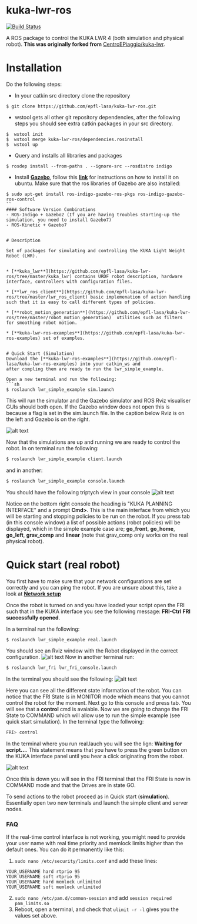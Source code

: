 
# kuka-lwr-ros
[![Build Status](https://travis-ci.com/epfl-lasa/kuka-lwr-ros.svg?token=d6T2YmvspfmdmqrMCGYv&branch=master)](https://travis-ci.com/epfl-lasa/kuka-lwr-ros/branches)

A ROS package to control the KUKA LWR 4 (both simulation and physical robot). **This was originally forked from** [CentroEPiaggio/kuka-lwr](https://github.com/CentroEPiaggio/kuka-lwr).


# Installation
Do the following steps:
* In your catkin src directory clone the repository
```
$ git clone https://github.com/epfl-lasa/kuka-lwr-ros.git
```
* wstool gets all other git repository dependencies, after the following steps you should see extra catkin 
  packages in your src directory.
```
$  wstool init
$  wstool merge kuka-lwr-ros/dependencies.rosinstall 
$  wstool up 
```
* Query and installs all libraries and packages 
```
$ rosdep install --from-paths . --ignore-src --rosdistro indigo 
```

* Install [**Gazebo**](http://gazebosim.org/), follow this [**link**](http://gazebosim.org/tutorials?tut=install_ubuntu&) for 
instructions on how to install it on ubuntu. Make sure that the ros libraries of Gazebo are also installed:

```
$ sudo apt-get install ros-indigo-gazebo-ros-pkgs ros-indigo-gazebo-ros-control
``
#### Software Version Combinations
- ROS-Indigo + Gazebo2 (If you are having troubles starting-up the simulation, you need to install Gazebo7)
- ROS-Kinetic + Gazebo7


# Description

Set of packages for simulating and controlling the KUKA Light Weight Robot (LWR).


* [**kuka_lwr**](https://github.com/epfl-lasa/kuka-lwr-ros/tree/master/kuka_lwr) contains URDF robot description, hardware interface, controllers with configuration files.

* [**lwr_ros_client**](https://github.com/epfl-lasa/kuka-lwr-ros/tree/master/lwr_ros_client) basic implemenation of action handling such that it is easy to call different types of policies.

* [**robot_motion_generation**](https://github.com/epfl-lasa/kuka-lwr-ros/tree/master/robot_motion_generation)  utilities such as filters for smoothing robot motion.

* [**kuka-lwr-ros-examples**](https://github.com/epfl-lasa/kuka-lwr-ros-examples) set of examples.


# Quick Start (Simulation)
Download the [**kuka-lwr-ros-examples**](https://github.com/epfl-lasa/kuka-lwr-ros-examples) into your catkin_ws and 
after compling them are ready to run the lwr_simple_example. 

Open a new terminal and run the following:
```sh
$ roslaunch lwr_simple_example sim.launch
```
This will run the simulator and the Gazebo simulator and ROS Rviz visualiser GUIs should both open. If the Gazebo 
window does not open this is because a flag is set in the sim.launch file. In the
caption below Rviz is on the left and Gazebo is on the right.

![alt text](readme/gazebo_rviz.png "Gazebo and Rviz GUIs")

Now that the simulations are up and running we are ready to control the robot.
In on terminal run the following:
```sh
$ roslaunch lwr_simple_example client.launch
```
and in another:
```sh
$ roslaunch lwr_simple_example console.launch
```

You should have the following triptych view in your console
![alt text](readme/console.png "Triptych console view")

Notice on the bottom right console the heading is "KUKA PLANNING INTERFACE" and a prompt **Cmd>**. This is
the main interface from which you will be starting and stopping policies to be run on the robot. If you
press tab (in this console window) a list of possible actions (robot policies) will be displayed, which in the
simple example case are; **go_front**, **go_home**,
**go_left**, **grav_comp** and **linear** (note that grav_comp only works on the real physical robot).

# Quick start (real robot)
You first have to make sure that your network configurations are set correctly and you can ping the robot. 
If you are unsure about this, take a look at [**Network setup**](https://github.com/epfl-lasa/kuka-lwr-ros/wiki/Network-setup)

Once the robot is turned on and you have loaded your script open the FRI such that in the KUKA interface
 you see the following message: **FRI-Ctrl FRI successfully opened**.

In a terminal run the following:
```sh
$ roslaunch lwr_simple_example real.launch
```
You should see an Rviz window with the Robot displayed in the correct configuration.
![alt text](readme/real_rviz.png "real rviz view")
Now in another terminal run:
```sh
$ roslaunch lwr_fri lwr_fri_console.launch
```
In the terminal you should see the following:
![alt text](readme/fri_console.png "fri console")

Here you can see all the different state information of the robot. You can notice that
the FRI State is in MONITOR mode which means that you cannot control the robot for the moment.
Next go to this console and press tab.  You will see that a **control** cmd is avaiable.
Now we are going to change the FRI State to COMMAND which will allow use to run the simple
example (see quick start simulation).
In the terminal type the follwoing:
```sh
FRI> control 
```
In the terminal where you run real.lauch you will see the lign: **Waiting for script...**. This statement means
that you have to press the green button on the KUKA interface panel until you hear a click originating from the robot.

![alt text](readme/command_mode.png "fri in command mode")

Once this is down you will see in the FRI terminal that the FRI State is now in COMMAND mode and that the
Drives are in state GO.

To send actions to the robot proceed as in Quick start (**simulation**). Essentially open two new terminals and launch
the simple client and server nodes.


### FAQ
If the real-time control interface is not working, you might need to provide your user name with real time priority and memlock limits higher than the default ones. You can do it permanently like this:
 1.  ```sudo nano /etc/security/limits.conf``` and add these lines:
```
YOUR_USERNAME hard rtprio 95
YOUR_USERNAME soft rtprio 95
YOUR_USERNAME hard memlock unlimited
YOUR_USERNAME soft memlock unlimited
```
2. ```sudo nano /etc/pam.d/common-session``` and add ```session required pam_limits.so```
3. Reboot, open a terminal, and check that ```ulimit -r -l``` gives you the values set above.

